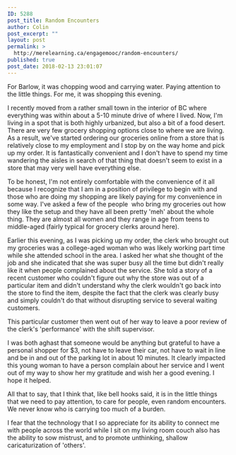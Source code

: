 ```yaml
---
ID: 5288
post_title: Random Encounters
author: Colin
post_excerpt: ""
layout: post
permalink: >
  http://merelearning.ca/engagemooc/random-encounters/
published: true
post_date: 2018-02-13 23:01:07
---
```

For Barlow, it was chopping wood and carrying water. Paying attention to the little things. For me, it was shopping this evening.

I recently moved from a rather small town in the interior of BC where everything was within about a 5-10 minute drive of where I lived. Now, I'm living in a spot that is both highly urbanized, but also a bit of a food desert. There are very few grocery shopping options close to where we are living. As a result, we've started ordering our groceries online from a store that is relatively close to my employment and I stop by on the way home and pick up my order. It is fantastically convenient and I don't have to spend my time wandering the aisles in search of that thing that doesn't seem to exist in a store that may very well have everything else.

To be honest, I'm not entirely comfortable with the convenience of it all because I recognize that I am in a position of privilege to begin with and those who are doing my shopping are likely paying for my convenience in some way. I've asked a few of the people  who bring my groceries out how they like the setup and they have all been pretty 'meh' about the whole thing. They are almost all women and they range in age from teens to middle-aged (fairly typical for grocery clerks around here).

Earlier this evening, as I was picking up my order, the clerk who brought out my groceries was a college-aged woman who was likely working part time while she attended school in the area. I asked her what she thought of the job and she indicated that she was super busy all the time but didn't really like it when people complained about the service. She told a story of a recent customer who couldn't figure out why the store was out of a particular item and didn't understand why the clerk wouldn't go back into the store to find the item, despite the fact that the clerk was clearly busy and simply couldn't do that without disrupting service to several waiting customers.

This particular customer then went out of her way to leave a poor review of the clerk's 'performance' with the shift supervisor.

I was both aghast that someone would be anything but grateful to have a personal shopper for $3, not have to leave their car, not have to wait in line and be in and out of the parking lot in about 10 minutes. It clearly impacted this young woman to have a person complain about her service and I went out of my way to show her my gratitude and wish her a good evening. I hope it helped.

All that to say, that I think that, like bell hooks said, it is in the little things that we need to pay attention, to care for people, even random encounters. We never know who is carrying too much of a burden.

I fear that the technology that I so appreciate for its ability to connect me with people across the world while I sit on my living room couch also has the ability to sow mistrust, and to promote unthinking, shallow caricaturization of 'others'.

&nbsp;

&nbsp;